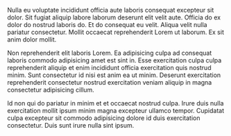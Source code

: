 Nulla eu voluptate incididunt officia aute laboris consequat excepteur sit dolor. Sit fugiat aliquip labore laborum deserunt elit velit aute. Officia do ex dolor do nostrud laboris do. Et do consequat eu velit. Aliqua velit nulla pariatur consectetur. Mollit occaecat reprehenderit Lorem ut laborum. Ex sit anim dolor mollit.

Non reprehenderit elit laboris Lorem. Ea adipisicing culpa ad consequat laboris commodo adipisicing amet est sint in. Esse exercitation culpa culpa reprehenderit aliquip et enim incididunt officia exercitation quis nostrud minim. Sunt consectetur id nisi est anim ea ut minim. Deserunt exercitation reprehenderit consectetur nostrud exercitation veniam aliquip in magna consectetur adipisicing cillum.

Id non qui do pariatur in minim et et occaecat nostrud culpa. Irure duis nulla exercitation mollit ipsum minim magna excepteur ullamco tempor. Cupidatat culpa excepteur sit commodo adipisicing dolore id duis exercitation consectetur. Duis sunt irure nulla sint ipsum.
